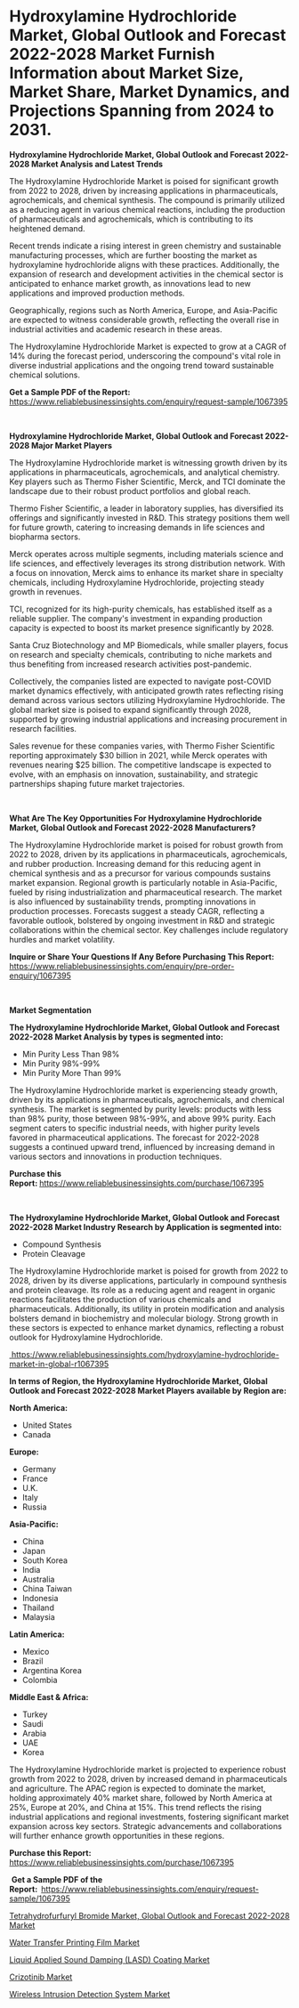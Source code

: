 <p><h1>Hydroxylamine Hydrochloride Market, Global Outlook and Forecast 2022-2028 Market Furnish Information about Market Size, Market Share, Market Dynamics, and Projections Spanning from 2024 to 2031.</h1></p><p><strong>Hydroxylamine Hydrochloride Market, Global Outlook and Forecast 2022-2028 Market Analysis and Latest Trends</strong></p>
<p><p>The Hydroxylamine Hydrochloride Market is poised for significant growth from 2022 to 2028, driven by increasing applications in pharmaceuticals, agrochemicals, and chemical synthesis. The compound is primarily utilized as a reducing agent in various chemical reactions, including the production of pharmaceuticals and agrochemicals, which is contributing to its heightened demand. </p><p>Recent trends indicate a rising interest in green chemistry and sustainable manufacturing processes, which are further boosting the market as hydroxylamine hydrochloride aligns with these practices. Additionally, the expansion of research and development activities in the chemical sector is anticipated to enhance market growth, as innovations lead to new applications and improved production methods.</p><p>Geographically, regions such as North America, Europe, and Asia-Pacific are expected to witness considerable growth, reflecting the overall rise in industrial activities and academic research in these areas. </p><p>The Hydroxylamine Hydrochloride Market is expected to grow at a CAGR of 14% during the forecast period, underscoring the compound's vital role in diverse industrial applications and the ongoing trend toward sustainable chemical solutions.</p></p>
<p><strong>Get a Sample PDF of the Report:&nbsp;</strong> <a href="https://www.reliablebusinessinsights.com/enquiry/request-sample/1067395?utm_campaign=1113&utm_medium=2&utm_source=Github&utm_content=ia&utm_term=04122024&utm_id=hydroxylamine-hydrochloride-market-global-outlook-and-forecast-2022-2028">https://www.reliablebusinessinsights.com/enquiry/request-sample/1067395</a></p>
<p>&nbsp;</p>
<p><strong>Hydroxylamine Hydrochloride Market, Global Outlook and Forecast 2022-2028 Major Market Players</strong></p>
<p><p>The Hydroxylamine Hydrochloride market is witnessing growth driven by its applications in pharmaceuticals, agrochemicals, and analytical chemistry. Key players such as Thermo Fisher Scientific, Merck, and TCI dominate the landscape due to their robust product portfolios and global reach.</p><p>Thermo Fisher Scientific, a leader in laboratory supplies, has diversified its offerings and significantly invested in R&D. This strategy positions them well for future growth, catering to increasing demands in life sciences and biopharma sectors.</p><p>Merck operates across multiple segments, including materials science and life sciences, and effectively leverages its strong distribution network. With a focus on innovation, Merck aims to enhance its market share in specialty chemicals, including Hydroxylamine Hydrochloride, projecting steady growth in revenues.</p><p>TCI, recognized for its high-purity chemicals, has established itself as a reliable supplier. The company's investment in expanding production capacity is expected to boost its market presence significantly by 2028. </p><p>Santa Cruz Biotechnology and MP Biomedicals, while smaller players, focus on research and specialty chemicals, contributing to niche markets and thus benefiting from increased research activities post-pandemic.</p><p>Collectively, the companies listed are expected to navigate post-COVID market dynamics effectively, with anticipated growth rates reflecting rising demand across various sectors utilizing Hydroxylamine Hydrochloride. The global market size is poised to expand significantly through 2028, supported by growing industrial applications and increasing procurement in research facilities.</p><p>Sales revenue for these companies varies, with Thermo Fisher Scientific reporting approximately $30 billion in 2021, while Merck operates with revenues nearing $25 billion. The competitive landscape is expected to evolve, with an emphasis on innovation, sustainability, and strategic partnerships shaping future market trajectories.</p></p>
<p>&nbsp;</p>
<p><strong>What Are The Key Opportunities For Hydroxylamine Hydrochloride Market, Global Outlook and Forecast 2022-2028 Manufacturers?</strong></p>
<p><p>The Hydroxylamine Hydrochloride market is poised for robust growth from 2022 to 2028, driven by its applications in pharmaceuticals, agrochemicals, and rubber production. Increasing demand for this reducing agent in chemical synthesis and as a precursor for various compounds sustains market expansion. Regional growth is particularly notable in Asia-Pacific, fueled by rising industrialization and pharmaceutical research. The market is also influenced by sustainability trends, prompting innovations in production processes. Forecasts suggest a steady CAGR, reflecting a favorable outlook, bolstered by ongoing investment in R&D and strategic collaborations within the chemical sector. Key challenges include regulatory hurdles and market volatility.</p></p>
<p><strong>Inquire or Share Your Questions If Any Before Purchasing This Report:</strong> <a href="https://www.reliablebusinessinsights.com/enquiry/pre-order-enquiry/1067395?utm_campaign=1113&utm_medium=2&utm_source=Github&utm_content=ia&utm_term=04122024&utm_id=hydroxylamine-hydrochloride-market-global-outlook-and-forecast-2022-2028">https://www.reliablebusinessinsights.com/enquiry/pre-order-enquiry/1067395</a></p>
<p>&nbsp;</p>
<p><strong>Market Segmentation</strong></p>
<p><strong>The Hydroxylamine Hydrochloride Market, Global Outlook and Forecast 2022-2028 Market Analysis by types is segmented into:</strong></p>
<p><ul><li>Min Purity Less Than 98%</li><li>Min Purity 98%-99%</li><li>Min Purity More Than 99%</li></ul></p>
<p><p>The Hydroxylamine Hydrochloride market is experiencing steady growth, driven by its applications in pharmaceuticals, agrochemicals, and chemical synthesis. The market is segmented by purity levels: products with less than 98% purity, those between 98%-99%, and above 99% purity. Each segment caters to specific industrial needs, with higher purity levels favored in pharmaceutical applications. The forecast for 2022-2028 suggests a continued upward trend, influenced by increasing demand in various sectors and innovations in production techniques.</p></p>
<p><strong>Purchase this Report:&nbsp;</strong><a href="https://www.reliablebusinessinsights.com/purchase/1067395?utm_campaign=1113&utm_medium=2&utm_source=Github&utm_content=ia&utm_term=04122024&utm_id=hydroxylamine-hydrochloride-market-global-outlook-and-forecast-2022-2028">https://www.reliablebusinessinsights.com/purchase/1067395</a></p>
<p>&nbsp;</p>
<p><strong>The Hydroxylamine Hydrochloride Market, Global Outlook and Forecast 2022-2028 Market Industry Research by Application is segmented into:</strong></p>
<p><ul><li>Compound Synthesis</li><li>Protein Cleavage</li></ul></p>
<p><p>The Hydroxylamine Hydrochloride market is poised for growth from 2022 to 2028, driven by its diverse applications, particularly in compound synthesis and protein cleavage. Its role as a reducing agent and reagent in organic reactions facilitates the production of various chemicals and pharmaceuticals. Additionally, its utility in protein modification and analysis bolsters demand in biochemistry and molecular biology. Strong growth in these sectors is expected to enhance market dynamics, reflecting a robust outlook for Hydroxylamine Hydrochloride.</p></p>
<p><a href="https://www.reliablebusinessinsights.com/hydroxylamine-hydrochloride-market-in-global-r1067395?utm_campaign=1113&utm_medium=2&utm_source=Github&utm_content=ia&utm_term=04122024&utm_id=hydroxylamine-hydrochloride-market-global-outlook-and-forecast-2022-2028">&nbsp;https://www.reliablebusinessinsights.com/hydroxylamine-hydrochloride-market-in-global-r1067395</a></p>
<p><strong>In terms of Region, the Hydroxylamine Hydrochloride Market, Global Outlook and Forecast 2022-2028 Market Players available by Region are:</strong></p>
<p>
    <p> <strong> North America: </strong>
        <ul>
            <li>United States</li>
            <li>Canada</li>
        </ul>
        </p> 
    <p> <strong> Europe: </strong>
        <ul>
            <li>Germany</li>
            <li>France</li>
            <li>U.K.</li>
            <li>Italy</li>
            <li>Russia</li>
        </ul>
        </p> 
    <p> <strong> Asia-Pacific: </strong>
        <ul>
            <li>China</li>
            <li>Japan</li>
            <li>South Korea</li>
            <li>India</li>
            <li>Australia</li>
            <li>China Taiwan</li>
            <li>Indonesia</li>
            <li>Thailand</li>
            <li>Malaysia</li>
        </ul>
        </p> 
    <p> <strong> Latin America: </strong>
        <ul>
            <li>Mexico</li>
            <li>Brazil</li>
            <li>Argentina Korea</li>
            <li>Colombia</li>
        </ul>
        </p> 
    <p> <strong> Middle East & Africa: </strong>
        <ul>
            <li>Turkey</li>
            <li>Saudi</li>
            <li>Arabia</li>
            <li>UAE</li>
            <li>Korea</li>
        </ul>
    </p>
    </p>
<p><p>The Hydroxylamine Hydrochloride market is projected to experience robust growth from 2022 to 2028, driven by increased demand in pharmaceuticals and agriculture. The APAC region is expected to dominate the market, holding approximately 40% market share, followed by North America at 25%, Europe at 20%, and China at 15%. This trend reflects the rising industrial applications and regional investments, fostering significant market expansion across key sectors. Strategic advancements and collaborations will further enhance growth opportunities in these regions.</p></p>
<p><strong>Purchase this Report: </strong><a href="https://www.reliablebusinessinsights.com/purchase/1067395?utm_campaign=1113&utm_medium=2&utm_source=Github&utm_content=ia&utm_term=04122024&utm_id=hydroxylamine-hydrochloride-market-global-outlook-and-forecast-2022-2028">https://www.reliablebusinessinsights.com/purchase/1067395</a></p>
<p>&nbsp;<strong>Get a Sample PDF of the Report:&nbsp;&nbsp;</strong><a href="https://www.reliablebusinessinsights.com/enquiry/request-sample/1067395?utm_campaign=1113&utm_medium=2&utm_source=Github&utm_content=ia&utm_term=04122024&utm_id=hydroxylamine-hydrochloride-market-global-outlook-and-forecast-2022-2028">https://www.reliablebusinessinsights.com/enquiry/request-sample/1067395</a></p>
<p><strong></strong></p>
<p><p><a href="https://github.com/GenaGaines34/Market-Research-Report-List-1/blob/main/tetrahydrofurfuryl-bromide-market-global-outlook-and-forecast-2022-2028-market.md?utm_campaign=1113&utm_medium=2&utm_source=Github&utm_content=ia&utm_term=04122024&utm_id=hydroxylamine-hydrochloride-market-global-outlook-and-forecast-2022-2028">Tetrahydrofurfuryl Bromide Market, Global Outlook and Forecast 2022-2028 Market</a></p><p><a href="https://issuu.com/reportprime-2/docs/water-transfer-printing-film-market-size-2030.pptx?utm_campaign=1113&utm_medium=2&utm_source=Github&utm_content=ia&utm_term=04122024&utm_id=hydroxylamine-hydrochloride-market-global-outlook-and-forecast-2022-2028">Water Transfer Printing Film Market</a></p><p><a href="https://issuu.com/reportprime-2/docs/liquid-applied-sound-damping-lasd-coating-market-s?utm_campaign=1113&utm_medium=2&utm_source=Github&utm_content=ia&utm_term=04122024&utm_id=hydroxylamine-hydrochloride-market-global-outlook-and-forecast-2022-2028">Liquid Applied Sound Damping (LASD) Coating Market</a></p><p><a href="https://www.linkedin.com/pulse/revenue-demand-crizotinib-market-projected-149-cagr-from-5ffle?utm_campaign=1113&utm_medium=2&utm_source=Github&utm_content=ia&utm_term=04122024&utm_id=hydroxylamine-hydrochloride-market-global-outlook-and-forecast-2022-2028">Crizotinib Market</a></p><p><a href="https://www.linkedin.com/pulse/wireless-intrusion-detection-system-market-size-analysis-nelse?utm_campaign=1113&utm_medium=2&utm_source=Github&utm_content=ia&utm_term=04122024&utm_id=hydroxylamine-hydrochloride-market-global-outlook-and-forecast-2022-2028">Wireless Intrusion Detection System Market</a></p></p>